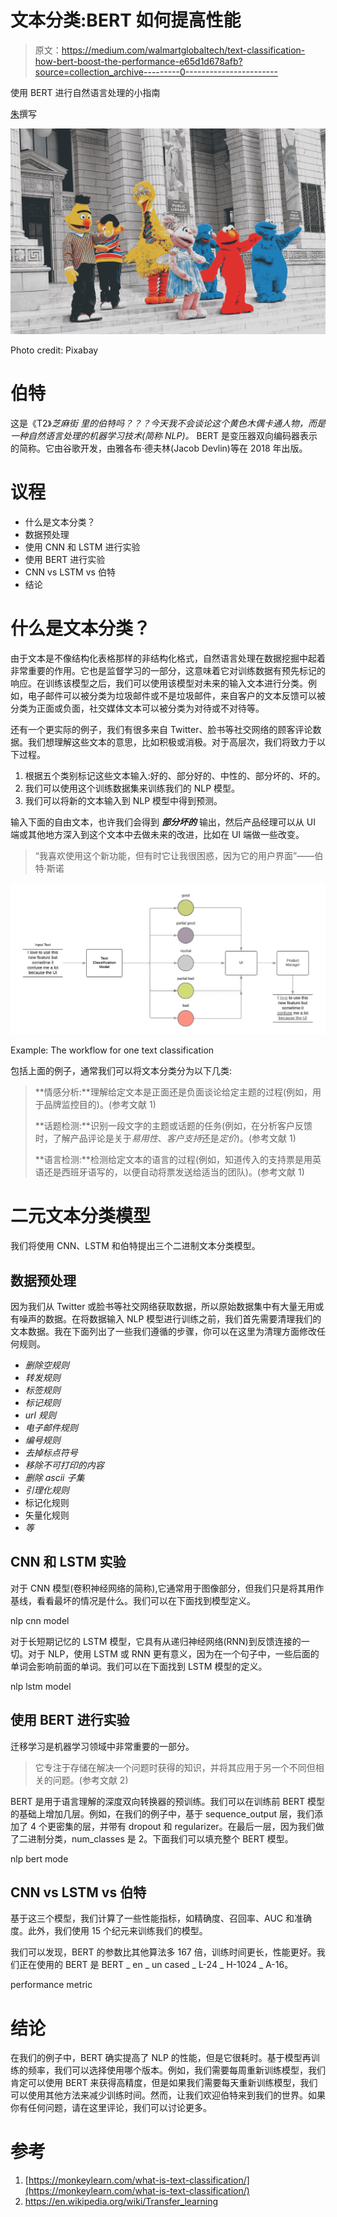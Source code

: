 # 文本分类:BERT 如何提高性能

> 原文：<https://medium.com/walmartglobaltech/text-classification-how-bert-boost-the-performance-e65d1d678afb?source=collection_archive---------0----------------------->

使用 BERT 进行自然语言处理的小指南

[朱](https://medium.com/u/630a6397128e?source=post_page-----e65d1d678afb--------------------------------)撰写

![](img/83ca0d4bdd803b2f1f99535a72235a48.png)

Photo credit: Pixabay

# 伯特

这是《T2》*芝麻街* *里的伯特吗？？？*今天我不会谈论这个黄色木偶卡通人物，而是一种自然语言处理的机器学习技术(简称 NLP)*。* BERT 是变压器双向编码器表示的简称。它由谷歌开发，由雅各布·德夫林(Jacob Devlin)等在 2018 年出版。

# 议程

*   什么是文本分类？
*   数据预处理
*   使用 CNN 和 LSTM 进行实验
*   使用 BERT 进行实验
*   CNN vs LSTM vs 伯特
*   结论

# **什么是文本分类？**

由于文本是不像结构化表格那样的非结构化格式，自然语言处理在数据挖掘中起着非常重要的作用。它也是监督学习的一部分，这意味着它对训练数据有预先标记的响应。在训练该模型之后，我们可以使用该模型对未来的输入文本进行分类。例如，电子邮件可以被分类为垃圾邮件或不是垃圾邮件，来自客户的文本反馈可以被分类为正面或负面，社交媒体文本可以被分类为对待或不对待等。

还有一个更实际的例子，我们有很多来自 Twitter、脸书等社交网络的顾客评论数据。我们想理解这些文本的意思，比如积极或消极。对于高层次，我们将致力于以下过程。

1.  根据五个类别标记这些文本输入:好的、部分好的、中性的、部分坏的、坏的。
2.  我们可以使用这个训练数据集来训练我们的 NLP 模型。
3.  我们可以将新的文本输入到 NLP 模型中得到预测。

输入下面的自由文本，也许我们会得到 ***部分坏的*** 输出，然后产品经理可以从 UI 端或其他地方深入到这个文本中去做未来的改进，比如在 UI 端做一些改变。

> “我喜欢使用这个新功能，但有时它让我很困惑，因为它的用户界面”——伯特·斯诺

![](img/80ba4fb1bdae91701308a2902d616a6d.png)

Example: The workflow for one text classification

包括上面的例子，通常我们可以将文本分类分为以下几类:

> **情感分析:**理解给定文本是正面还是负面谈论给定主题的过程(例如，用于品牌监控目的)。(参考文献 1)
> 
> **话题检测:**识别一段文字的主题或话题的任务(例如，在分析客户反馈时，了解产品评论是关于*易用性*、*客户支持*还是*定价*)。(参考文献 1)
> 
> **语言检测:**检测给定文本的语言的过程(例如，知道传入的支持票是用英语还是西班牙语写的，以便自动将票发送给适当的团队)。(参考文献 1)

# 二元文本分类模型

我们将使用 CNN、LSTM 和伯特提出三个二进制文本分类模型。

## 数据预处理

因为我们从 Twitter 或脸书等社交网络获取数据，所以原始数据集中有大量无用或有噪声的数据。在将数据输入 NLP 模型进行训练之前，我们首先需要清理我们的文本数据。我在下面列出了一些我们遵循的步骤，你可以在这里为清理方面修改任何规则。

*   *删除空规则*
*   *转发规则*
*   *标签规则*
*   *标记规则*
*   *url 规则*
*   *电子邮件规则*
*   *编号规则*
*   *去掉标点符号*
*   *移除不可打印的内容*
*   *删除 ascii 子集*
*   *引理化规则*
*   标记化规则
*   矢量化规则
*   *等*

## CNN 和 LSTM 实验

对于 CNN 模型(卷积神经网络的简称),它通常用于图像部分，但我们只是将其用作基线，看看最坏的情况是什么。我们可以在下面找到模型定义。

nlp cnn model

对于长短期记忆的 LSTM 模型，它具有从递归神经网络(RNN)到反馈连接的一切。对于 NLP，使用 LSTM 或 RNN 更有意义，因为在一个句子中，一些后面的单词会影响前面的单词。我们可以在下面找到 LSTM 模型的定义。

nlp lstm model

## 使用 BERT 进行实验

迁移学习是机器学习领域中非常重要的一部分。

> 它专注于存储在解决一个问题时获得的知识，并将其应用于另一个不同但相关的问题。(参考文献 2)

BERT 是用于语言理解的深度双向转换器的预训练。我们可以在训练前 BERT 模型的基础上增加几层。例如，在我们的例子中，基于 sequence_output 层，我们添加了 4 个更密集的层，并带有 dropout 和 regularizer。在最后一层，因为我们做了二进制分类，num_classes 是 2。下面我们可以填充整个 BERT 模型。

nlp bert mode

## CNN vs LSTM vs 伯特

基于这三个模型，我们计算了一些性能指标，如精确度、召回率、AUC 和准确度。此外，我们使用 15 个纪元来训练我们的模型。

我们可以发现，BERT 的参数比其他算法多 167 倍，训练时间更长，性能更好。我们正在使用的 BERT 是 BERT _ en _ un cased _ L-24 _ H-1024 _ A-16。

performance metric

# 结论

在我们的例子中，BERT 确实提高了 NLP 的性能，但是它很耗时。基于模型再训练的频率，我们可以选择使用哪个版本。例如，我们需要每周重新训练模型，我们肯定可以使用 BERT 来获得高精度，但是如果我们需要每天重新训练模型，我们可以使用其他方法来减少训练时间。然而，让我们欢迎伯特来到我们的世界。如果你有任何问题，请在这里评论，我们可以讨论更多。

# 参考

1.  [https://monkeylearn.com/what-is-text-classification/](https://monkeylearn.com/what-is-text-classification/)
2.  https://en.wikipedia.org/wiki/Transfer_learning